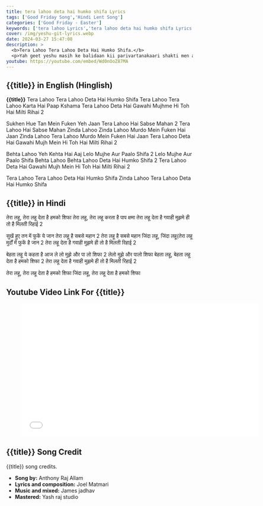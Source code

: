 ```yaml
---
title: tera lahoo deta hai humko shifa Lyrics
tags: ['Good Friday Song','Hindi Lent Song']
categories: ['Good Friday - Easter']
keywords: ['tera lahoo Lyrics','tera lahoo deta hai humko shifa Lyrics']
cover: /img/yeshu-git-lyrics.webp
date: 2024-03-27 15:47:08
description: >
  <b>Tera Lahoo Tera Lahoo Deta Hai Humko Shifa.</b>
  <p>Yah geet yeshu masih ke balidaan kii parivartanakaari shakti men aasthaa kii abhivyakti hai. Yah bataata hai ki krus par bahe unake rakt me hamen aadhyaatmik rup se changaa karane ki shakti hai, jo paap se mukti aur moksh kaa vaada pesh karata hai. </p>
youtube: https://youtube.com/embed/Wd0nOoZ87MA
---
```

## {{title}} in English (Hinglish)
**{{title}}**
Tera Lahoo Tera Lahoo
Deta Hai Humko Shifa
Tera Lahoo Tera Lahoo
Karta Hai Paap Kshama
Tera Lahoo Deta Hai Gawahi
Mujhme Hi Toh Hai Milti Rihai  2

Sukhen Hue Tan Mein Fuken Yeh Jaan
Tera Lahoo Hai Sabse Mahan  2
Tera Lahoo Hai Sabse Mahan
Zinda Lahoo Zinda Lahoo
Murdo Mein Fuken Hai Jaan
Zinda Lahoo Tera Lahoo
Murdo Mein Fuken Hai Jaan
Tera Lahoo Deta Hai Gawahi
Mujh Mein Hi Toh Hai Milti Rihai  2

Behta Lahoo Yeh Kehta Hai Aaj
Lelo Mujhe Aur Paalo Shifa 2
Lelo Mujhe Aur Paalo Shifa
Behta Lahoo Behta Lahoo
Deta Hai Humko Shifa  2
Tera Lahoo Deta Hai Gawahi
Mujh Mein Hi Toh Hai Milti Rihai  2

Tera Lahoo Tera Lahoo Deta Hai Humko Shifa
Zinda Lahoo Tera Lahoo Deta Hai Humko Shifa

## {{title}} in Hindi
तेरा लहू, तेरा लहू 
देता है हमको शिफा
तेरा लहू, तेरा लहू 
करता है पाप क्षमा
तेरा लहू देता है गवाही
मुझमे ही तो है मिलती रिहाई  2

सुखें हुए तन में फुकें ये जान 
तेरा लहू है सबसे महान 2
तेरा लहू है सबसे महान
जिंदा लहू, जिंदा लहू(तेरा लहू
मुर्दों में फुकें है जान 2
तेरा लहू देता है गवाही
मुझमे ही तो है मिलती रिहाई 2

बेहता लहू ये कहता  है आज
ले लो मुझे और पा लो शिफा 2
लेलो मुझे और पालो शिफा
बेहता लहू, बेहता लहू 
देता है हमको शिफा  2
तेरा लहू देता है गवाही
मुझमे ही तो है मिलती रिहाई  2

तेरा लहू, तेरा लहू 
देता है हमको शिफा
जिंदा लहू, तेरा लहू
देता है हमको शिफा


## Youtube Video Link For {{title}}
<figure class="image is-16by9">
<iframe class="has-ratio" width="640" height="360"
src="{{youtube}}"
frameborder="0" allow="accelerometer; autoplay; clipboard-write; encrypted-media; gyroscope;" allowfullscreen></iframe>
</figure>


## {{title}} Song Credit
<div class="has-text-left">
{{title}} song credits.

  - **Song by:** Anthony Raj Allam
  - **Lyrics and composition:** Joel Matmari
  - **Music and mixed:** James jadhav
  - **Mastered:** Yash raj studio
</div>
